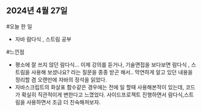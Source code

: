 ## 2024년 4월 27일
#오늘 한 일
* 자바 람다식 , 스트림 공부

  
#느낀점
* 평소에 잘 쓰지 않던 람다식... 이제 강의를 듣거나, 기술면접을 보다보면 람다식 , 스트림을 사용해 보셨나요? 라는 질문을 종종 받곤 해서.. 막연하게 알고 있던 내용을 정리할 겸 오랜만에 자바의 정석을 읽었다.
* 자바스크립트의 화살표 함수같은 경우에는 전에 일 할때 사용해본적이 있는데, 코드가 확실히 직관적이게 변한다고 느꼈었다. 사이드프로젝트 진행하면서 람다식,스트림을 사용하면서 조금 더 친숙해져보자.

    